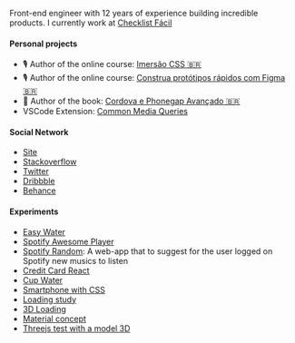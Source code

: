 Front-end engineer with 12 years of experience building incredible products. I currently work at [Checklist Fácil](https://www.checklistfacil.com/)

#### Personal projects
* 🎙 Author of the online course: [Imersão CSS 🇧🇷](https://imersaocss.com/)
* 🎙 Author of the online course: [Construa protótipos rápidos com Figma 🇧🇷](https://www.udemy.com/course/como-usar-software-figma-para-prototipos)
* 📘 Author of the book: [Cordova e Phonegap Avançado 🇧🇷](https://www.casadocodigo.com.br/products/livro-cordova-avancado)
* VSCode Extension: [Common Media Queries](https://marketplace.visualstudio.com/items?itemName=diogomachado.common-media-queries)

#### Social Network
- [Site](http://diogomachado.com/)
- [Stackoverflow](https://stackoverflow.com/users/2425986/diogo-machado?tab=profile)
- [Twitter](https://twitter.com/tec_diogo)
- [Dribbble](https://dribbble.com/diogomachado)
- [Behance](https://www.behance.net/diogosm)

#### Experiments
- [Easy Water](https://easywater-gules.vercel.app/)
- [Spotify Awesome Player](https://github.com/diogomachado/spotify-awesome-player)
- [Spotify Random](https://spotifyrandom.netlify.app/): A web-app that to suggest for the user logged on Spotify new musics to listen
- [Credit Card React](https://codesandbox.io/s/recursing-benz-0z0yk)
- [Cup Water](https://codesandbox.io/s/cup-water-0p3sl)
- [Smartphone with CSS](https://codepen.io/diogosm/pen/GRZJbrK)
- [Loading study](https://codepen.io/diogosm/pen/GRRbxog)
- [3D Loading](https://codepen.io/diogosm/full/JjPVzJB)
- [Material concept](https://codepen.io/diogosm/pen/Zdjvpm)
- [Threejs test with a model 3D](https://github.com/diogomachado/train-threejs)
